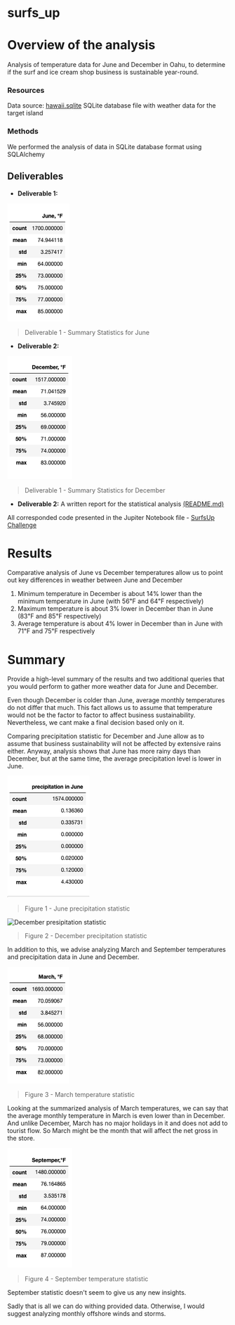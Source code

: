 # surfs_up
# Overview of the analysis 
Analysis of temperature data for June and December in Oahu, to determine if the surf and ice cream shop business is sustainable year-round.

### Resources
Data source: [hawaii.sqlite](https://github.com/xenia-e/surfs_up/blob/main/hawaii.sqlite) SQLite database file with weather data for the target island


### Methods
We performed the analysis of data in SQLite database format using SQLAlchemy

## Deliverables

- __Deliverable 1:__ 

![Summary Statistics for June](https://github.com/xenia-e/surfs_up/blob/main/analysis/june_statistic.png)

>Deliverable 1 - Summary Statistics for June

- __Deliverable 2:__ 

![Summary Statistics for December](https://github.com/xenia-e/surfs_up/blob/main/analysis/december_statistics.png)

>Deliverable 1 - Summary Statistics for December

- __Deliverable 2:__ A written report for the statistical analysis [(README.md)](https://github.com/xenia-e/surfs_up/blob/main/README.md)


All corresponded code presented in the Jupiter Notebook file - [SurfsUp Challenge](https://github.com/xenia-e/surfs_up/blob/main/SurfsUp_Challenge.ipynb)


# Results

Comparative analysis of June vs December temperatures allow us to point out key differences in weather between June and December

1. Minimum temperature in December is about 14% lower than the minimum temperature in June (with 56℉ and 64℉ respectively)
2. Maximum temperature is about 3% lower in December than in June (83℉ and 85℉ respectively)
3. Average temperature is about 4% lower in December than in June with 71℉ and 75℉ respectively


# Summary

Provide a high-level summary of the results and two additional queries that you would perform to gather more weather data for June and December.

Even though December is colder than June, average monthly temperatures do not differ that much. This fact allows us to assume that temperature would not be the factor to factor to affect business sustainability. Nevertheless, we cant make a final decision based only on it.

Comparing precipitation statistic for December and June allow as to assume that business sustainability will not be affected by extensive rains either. Anyway, analysis shows that June has more rainy days than December, but at the same time, the average precipitation level is lower in June.

![June presipitation statistic](https://github.com/xenia-e/surfs_up/blob/main/analysis/june_prcp.png)

> Figure 1 - June precipitation statistic


![December presipitation statistic](https://github.com/xenia-e/surfs_up/blob/main/analysis/december_prcp.png)

> Figure 2 - December precipitation statistic

In addition to this, we advise analyzing March and September temperatures and precipitation data in June and December.

![March temperature statistic](https://github.com/xenia-e/surfs_up/blob/main/analysis/march_statistic.png)

> Figure 3 - March temperature statistic

Looking at the summarized analysis of March temperatures,  we can say that the average monthly temperature in March is even lower than in December. And unlike December, March has no major holidays in it and does not add to tourist flow. So March might be the month that will affect the net gross in the store.

![September temperature statistic](https://github.com/xenia-e/surfs_up/blob/main/analysis/september_statistic.png)

> Figure 4 - September temperature statistic

September statistic doesn't seem to give us any new insights. 

Sadly that is all we can do withing provided data. Otherwise, I would suggest analyzing monthly offshore winds and storms. 
